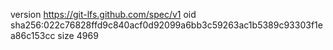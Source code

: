 version https://git-lfs.github.com/spec/v1
oid sha256:022c76828ffd9c840acf0d92099a6bb3c59263ac1b5389c93303f1ea86c153cc
size 4969
